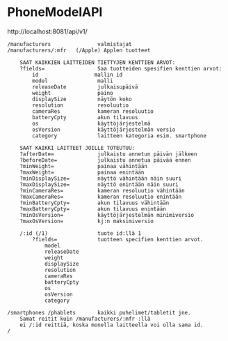 # PhoneModelAPI

http://localhost:8081/api/v1/

	/manufacturers				 valmistajat
	/manufacturers/:mfr   (/Apple) Applen tuotteet
  
		SAAT KAIKKIEN LAITTEIDEN TIETTYJEN KENTTIEN ARVOT:
		?fields=				 Saa tuotteiden spesifien kenttien arvot:
			id					mallin id
			model				 malli
			releaseDate			 julkaisupäivä
			weight				 paino
			displaySize			 näytön koko
			resolution			 resoluutio
			cameraRes			 kameran resoluutio
			batteryCpty			 akun tilavuus
			os					 käyttöjärjestelmä
			osVersion			 käyttöjärjestelmän versio
			category			 laitteen kategoria esim. smartphone
	
		SAAT KAIKKI LAITTEET JOILLE TOTEUTUU:
		?afterDate=				 julkaistu annetun päivän jälkeen
		?beforeDate=			 julkaistu annetua päivää ennen
		?minWeight= 			 painaa vähintään
		?maxWeight=				 painaa enintään
		?minDisplaySize=		 näyttö vähintään näin suuri
		?maxDisplaySize=		 näyttö enintään näin suuri
		?minCameraRes=			 kameran resoluutio vähintään
		?maxCameraRes=			 kameran resoluutio enintään
		?minBatteryCpty=		 akun tilavuus vähintään
		?maxBatteryCpty=		 akun tilavuus enintään
		?minOsVersion=			 käyttöjärjestelmän minimiversio
		?maxOsVersion=			 kj:n maksimiversio
		
		/:id (/1)				 tuote id:llä 1
			?fields=			 tuotteen specifien kenttien arvot.
				model
				releaseDate
				weight
				displaySize
				resolution
				cameraRes
				batteryCpty
				os
				osVersion
				category
				
	/smartphones /phablets		 kaikki puhelimet/tabletit jne.
		Samat reitit kuin /manufacturers/:mfr :llä
		ei /:id reittiä, koska monella laitteella voi olla sama id.
	/

